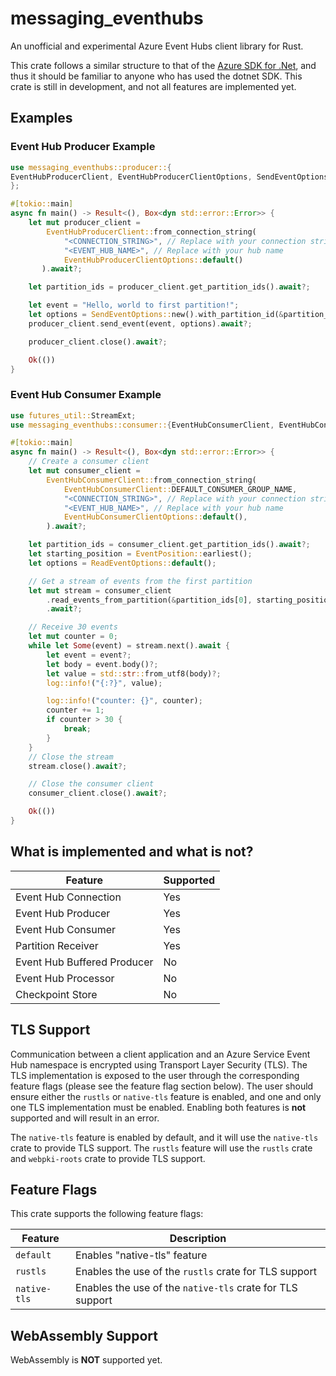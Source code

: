 # messaging_eventhubs

An unofficial and experimental Azure Event Hubs client library for Rust.

This crate follows a similar structure to that of the [Azure SDK for
.Net](https://github.com/Azure/azure-sdk-for-net/tree/main/sdk/eventhub/Azure.Messaging.EventHubs),
and thus it should be familiar to anyone who has used the dotnet SDK. This crate is still in
development, and not all features are implemented yet.

## Examples

### Event Hub Producer Example

```rust
use messaging_eventhubs::producer::{
EventHubProducerClient, EventHubProducerClientOptions, SendEventOptions,
};

#[tokio::main]
async fn main() -> Result<(), Box<dyn std::error::Error>> {
    let mut producer_client =
        EventHubProducerClient::from_connection_string(
            "<CONNECTION_STRING>", // Replace with your connection string
            "<EVENT_HUB_NAME>", // Replace with your hub name
            EventHubProducerClientOptions::default()
       ).await?;

    let partition_ids = producer_client.get_partition_ids().await?;

    let event = "Hello, world to first partition!";
    let options = SendEventOptions::new().with_partition_id(&partition_ids[0]);
    producer_client.send_event(event, options).await?;

    producer_client.close().await?;

    Ok(())
}
```

### Event Hub Consumer Example

```rust
use futures_util::StreamExt;
use messaging_eventhubs::consumer::{EventHubConsumerClient, EventHubConsumerClientOptions, EventPosition, ReadEventOptions};

#[tokio::main]
async fn main() -> Result<(), Box<dyn std::error::Error>> {
    // Create a consumer client
    let mut consumer_client =
        EventHubConsumerClient::from_connection_string(
            EventHubConsumerClient::DEFAULT_CONSUMER_GROUP_NAME,
            "<CONNECTION_STRING>", // Replace with your connection string
            "<EVENT_HUB_NAME>", // Replace with your hub name
            EventHubConsumerClientOptions::default(),
        ).await?;

    let partition_ids = consumer_client.get_partition_ids().await?;
    let starting_position = EventPosition::earliest();
    let options = ReadEventOptions::default();

    // Get a stream of events from the first partition
    let mut stream = consumer_client
        .read_events_from_partition(&partition_ids[0], starting_position, options)
        .await?;

    // Receive 30 events
    let mut counter = 0;
    while let Some(event) = stream.next().await {
        let event = event?;
        let body = event.body()?;
        let value = std::str::from_utf8(body)?;
        log::info!("{:?}", value);

        log::info!("counter: {}", counter);
        counter += 1;
        if counter > 30 {
            break;
        }
    }
    // Close the stream
    stream.close().await?;

    // Close the consumer client
    consumer_client.close().await?;

    Ok(())
}
```

## What is implemented and what is not?

| Feature | Supported |
| ------- | --------- |
| Event Hub Connection | Yes |
| Event Hub Producer | Yes |
| Event Hub Consumer | Yes |
| Partition Receiver | Yes |
| Event Hub Buffered Producer | No |
| Event Hub Processor | No |
| Checkpoint Store | No |

## TLS Support

Communication between a client application and an Azure Service Event Hub namespace is encrypted
using Transport Layer Security (TLS). The TLS implementation is exposed to the user through the
corresponding feature flags (please see the feature flag section below). The user should ensure
either the `rustls` or `native-tls` feature is enabled, and one and only one TLS implementation
must be enabled. Enabling both features is **not** supported and will result in an error.

The `native-tls` feature is enabled by default, and it will use the `native-tls` crate to
provide TLS support. The `rustls` feature will use the `rustls` crate and `webpki-roots` crate
to provide TLS support.

## Feature Flags

This crate supports the following feature flags:

| Feature | Description |
| ------- | ----------- |
| `default` | Enables "native-tls" feature |
| `rustls` | Enables the use of the `rustls` crate for TLS support |
| `native-tls` | Enables the use of the `native-tls` crate for TLS support |

## WebAssembly Support

WebAssembly is **NOT** supported yet.
